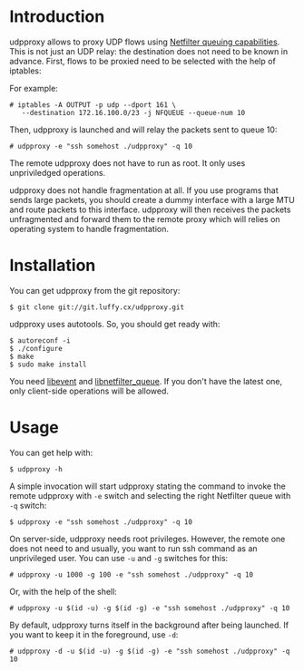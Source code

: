 Introduction
============

udpproxy allows to proxy UDP flows using [Netfilter queuing
capabilities][1]. This is not just an UDP relay: the destination does
not need to be known in advance. First, flows to be proxied need to be
selected with the help of iptables:

For example:

    # iptables -A OUTPUT -p udp --dport 161 \
       --destination 172.16.100.0/23 -j NFQUEUE --queue-num 10

Then, udpproxy is launched and will relay the packets sent to queue
10:

    # udpproxy -e "ssh somehost ./udpproxy" -q 10

The remote udpproxy does not have to run as root. It only uses
unpriviledged operations.

udpproxy does not handle fragmentation at all. If you use programs
that sends large packets, you should create a dummy interface with
a large MTU and route packets to this interface. udpproxy will then
receives the packets unfragmented and forward them to the remote proxy
which will relies on operating system to handle fragmentation.

[1]: http://www.netfilter.org/projects/libnetfilter_queue/index.html

Installation
============

You can get udpproxy from the git repository:

    $ git clone git://git.luffy.cx/udpproxy.git

udpproxy uses autotools. So, you should get ready with:

    $ autoreconf -i
    $ ./configure
    $ make
    $ sudo make install

You need [libevent][4] and [libnetfilter_queue][5]. If you don't have
the latest one, only client-side operations will be allowed.

[4]: http://monkey.org/~provos/libevent/
[5]: http://www.netfilter.org/projects/libnetfilter_queue/index.html

Usage
=====

You can get help with:

    $ udpproxy -h

A simple invocation will start udpproxy stating the command to invoke
the remote udpproxy with `-e` switch and selecting the right Netfilter
queue with `-q` switch:

    $ udpproxy -e "ssh somehost ./udpproxy" -q 10

On server-side, udpproxy needs root privileges. However, the remote
one does not need to and usually, you want to run ssh command as an
unprivileged user. You can use `-u` and `-g` switches for this:

    # udpproxy -u 1000 -g 100 -e "ssh somehost ./udpproxy" -q 10

Or, with the help of the shell:

    # udpproxy -u $(id -u) -g $(id -g) -e "ssh somehost ./udpproxy" -q 10

By default, udpproxy turns itself in the background after being
launched. If you want to keep it in the foreground, use `-d`:

    # udpproxy -d -u $(id -u) -g $(id -g) -e "ssh somehost ./udpproxy" -q 10
